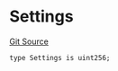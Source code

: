 # Settings
[Git Source](https://github.com/Uniswap/minimal-delegation/blob/1457ed9d5e0382ab8547f6bc36a3738475e8b5fe/src/libraries/SettingsLib.sol)


```solidity
type Settings is uint256;
```

